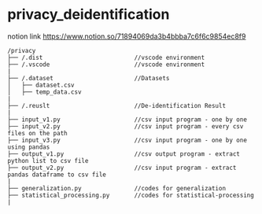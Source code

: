 # privacy_deidentification

notion link
https://www.notion.so/71894069da3b4bbba7c6f6c9854ec8f9

    /privacy
    ├── /.dist                          //vscode environment
    ├── /.vscode                        //vscode environment
    |
    ├── /.dataset                       //Datasets
    │   ├── dataset.csv     
    │   ├── temp_data.csv
    |
    ├── /.reuslt                        //De-identification Result
    |
    ├── input_v1.py                     //csv input program - one by one
    ├── input_v2.py                     //csv input program - every csv files on the path
    ├── input_v3.py                     //csv input program - one by one using pandas
    ├── output_v1.py                    //csv output program - extract python list to csv file
    ├── output_v2.py                    //csv input program - extract pandas dataframe to csv file
    |
    ├── generalization.py               //codes for generalization
    ├── statistical_processing.py       //codes for statistical-processing
    |
